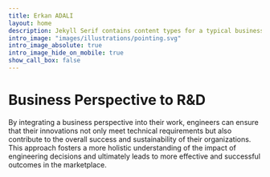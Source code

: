 ```yaml
---
title: Erkan ADALI
layout: home
description: Jekyll Serif contains content types for a typical business website. The theme is fully responsive, blazing fast and artfully illustrated.
intro_image: "images/illustrations/pointing.svg"
intro_image_absolute: true
intro_image_hide_on_mobile: true
show_call_box: false
---
```


# Business Perspective to R&D


By integrating a business perspective into their work, engineers can ensure that their innovations not only meet technical requirements but also contribute to the overall success and sustainability of their organizations. This approach fosters a more holistic understanding of the impact of engineering decisions and ultimately leads to more effective and successful outcomes in the marketplace.
